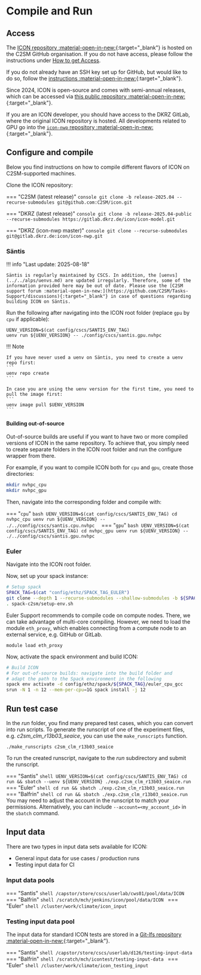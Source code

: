 # Compile and Run

## Access

The [ICON repository :material-open-in-new:](https://github.com/C2SM/icon){:target="_blank"} is hosted on the C2SM GitHub organisation. If you do not have access, please follow the instructions under [How to get Access](../../about/index.md#how-to-get-access).

  If you do not already have an SSH key set up for GitHub, but would like to do so, follow the [instructions :material-open-in-new:](https://docs.github.com/en/authentication/connecting-to-github-with-ssh/generating-a-new-ssh-key-and-adding-it-to-the-ssh-agent){:target="_blank"}.

Since 2024, ICON is open-source and comes with semi-annual releases, which
can be accessed via [this public repository :material-open-in-new:](https://gitlab.dkrz.de/icon/icon-model){:target="_blank"}.

If you are an ICON developer, you should have access to the DKRZ GitLab, where the original ICON repository is hosted. All developments related to GPU go
into the [`icon-nwp` repository :material-open-in-new:](https://gitlab.dkrz.de/icon/icon-nwp){:target="_blank"}.
    
## Configure and compile

Below you find instructions on how to compile different flavors of ICON on C2SM-supported machines.

Clone the ICON repository:

=== "C2SM (latest release)"
    ```console
    git clone -b release-2025.04 --recurse-submodules git@github.com:C2SM/icon.git
    ```

=== "DKRZ (latest release)"
    ```console
    git clone -b release-2025.04-public --recurse-submodules https://gitlab.dkrz.de/icon/icon-model.git
    ```

=== "DKRZ (icon-nwp master)"
    ```console
    git clone --recurse-submodules git@gitlab.dkrz.de:icon/icon-nwp.git
    ```


### Säntis

!!! info "Last update: 2025-08-18"

    Säntis is regularly maintained by CSCS. In addition, the [uenvs](../../alps/uenvs.md) are updated irregularly. Therefore, some of the information provided here may be out of date. Please use the [C2SM support forum :material-open-in-new:](https://github.com/C2SM/Tasks-Support/discussions){:target="_blank"} in case of questions regarding building ICON on Säntis.

Run the following after navigating into the ICON root folder (replace `gpu` by `cpu` if applicable):

```console
UENV_VERSION=$(cat config/cscs/SANTIS_ENV_TAG)
uenv run ${UENV_VERSION} -- ./config/cscs/santis.gpu.nvhpc
```

!!! Note

    If you have never used a uenv on Säntis, you need to create a uenv repo first:
    ```
    uenv repo create
    ```

    In case you are using the uenv version for the first time, you need to pull the image first:
    ```
    uenv image pull $UENV_VERSION
    ```


#### Building out-of-source

Out-of-source builds are useful if you want to have two or more compiled versions of ICON in the same repository.
To achieve that, you simply need to create separate folders in the ICON root folder 
and run the configure wrapper from there.

For example, if you want to compile ICON both for `cpu` and `gpu`, create those directories:

```bash
mkdir nvhpc_cpu
mkdir nvhpc_gpu
```

Then, navigate into the corresponding folder and compile with:

=== "`cpu`"
    ```bash
    UENV_VERSION=$(cat config/cscs/SANTIS_ENV_TAG)
    cd nvhpc_cpu
    uenv run ${UENV_VERSION} -- ./../config/cscs/santis.cpu.nvhpc 
    ```
=== "`gpu`"
    ```bash
    UENV_VERSION=$(cat config/cscs/SANTIS_ENV_TAG)
    cd nvhpc_gpu
    uenv run ${UENV_VERSION} -- ./../config/cscs/santis.gpu.nvhpc 
    ```

### Euler

Navigate into the ICON root folder.

Now, set up your spack instance:

```bash
# Setup spack
SPACK_TAG=$(cat "config/ethz/SPACK_TAG_EULER")
git clone --depth 1 --recurse-submodules --shallow-submodules -b ${SPACK_TAG} https://github.com/C2SM/spack-c2sm.git
. spack-c2sm/setup-env.sh
```

Euler Support recommends to compile code on compute nodes. There,
we can take advantage of multi-core compiling.
However, we need to load the module `eth_proxy`, which enables connecting from a compute node
to an external service, e.g. GitHub or GitLab.

```console
module load eth_proxy
```

Now, activate the spack environment and build ICON:

```bash
# Build ICON
# For out-of-source builds: navigate into the build folder and 
# adapt the path to the Spack environment in the following
spack env activate -d config/ethz/spack/${SPACK_TAG}/euler_cpu_gcc
srun -N 1 -n 12 --mem-per-cpu=1G spack install -j 12
```


## Run test case
In the *run* folder, you find many prepared test cases, which you can convert into run scripts. To generate the runscript of one of the experiment files, e.g. *c2sm_clm_r13b03_seaice*, you can use the `make_runscripts` function.

```shell
./make_runscripts c2sm_clm_r13b03_seaice
```

To run the created runscript, navigate to the *run* subdirectory and submit the runscript.

=== "Santis"
    ```shell
    UENV_VERSION=$(cat config/cscs/SANTIS_ENV_TAG)
    cd run && sbatch --uenv ${UENV_VERSION} ./exp.c2sm_clm_r13b03_seaice.run
    ```
=== "Euler"
    ```shell
    cd run && sbatch ./exp.c2sm_clm_r13b03_seaice.run
    ```
=== "Balfrin"
    ```shell
    cd run && sbatch ./exp.c2sm_clm_r13b03_seaice.run
    ```
You may need to adjust the account in the runscript to match your permissions. Alternatively, you can include `--account=<my_account_id>` in the `sbatch` command.

## Input data

There are two types in input data sets available for ICON:

- General input data for use cases / production runs
- Testing input data for CI

### Input data pools

=== "Santis"
    ```shell
    /capstor/store/cscs/userlab/cws01/pool/data/ICON
    ```  
=== "Balfrin"
    ```shell
    /scratch/mch/jenkins/icon/pool/data/ICON
    ```
=== "Euler"
    ```shell
    /cluster/work/climate/icon_input
    ```    

### Testing input data pool

The input data for standard ICON tests are stored in a [Git-lfs repository :material-open-in-new:](https://gitlab.dkrz.de/icon/testing-input-data){:target="_blank"}.

=== "Santis"
    ```shell
     /capstor/store/cscs/userlab/d126/testing-input-data
    ```  
=== "Balfrin"
    ```shell
    /scratch/mch/icontest/testing-input-data
    ```
=== "Euler"
    ```shell
    /cluster/work/climate/icon_testing_input
    ```
